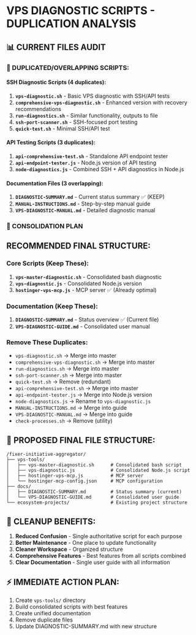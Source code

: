 # VPS DIAGNOSTIC SCRIPTS - DUPLICATION ANALYSIS

## 📊 CURRENT FILES AUDIT

### 🔄 DUPLICATED/OVERLAPPING SCRIPTS:

#### SSH Diagnostic Scripts (4 duplicates):
1. **`vps-diagnostic.sh`** - Basic VPS diagnostic with SSH/API tests
2. **`comprehensive-vps-diagnostic.sh`** - Enhanced version with recovery recommendations  
3. **`run-diagnostics.sh`** - Similar functionality, outputs to file
4. **`ssh-port-scanner.sh`** - SSH-focused port testing
5. **`quick-test.sh`** - Minimal SSH/API test

#### API Testing Scripts (3 duplicates):
1. **`api-comprehensive-test.sh`** - Standalone API endpoint tester
2. **`api-endpoint-tester.js`** - Node.js version of API testing
3. **`node-diagnostics.js`** - Combined SSH + API diagnostics in Node.js

#### Documentation Files (3 overlapping):
1. **`DIAGNOSTIC-SUMMARY.md`** - Current status summary ✅ (KEEP)
2. **`MANUAL-INSTRUCTIONS.md`** - Step-by-step manual guide
3. **`VPS-DIAGNOSTIC-MANUAL.md`** - Detailed diagnostic manual

### 🎯 CONSOLIDATION PLAN

## RECOMMENDED FINAL STRUCTURE:

### Core Scripts (Keep These):
1. **`vps-master-diagnostic.sh`** - Consolidated bash diagnostic
2. **`vps-diagnostic.js`** - Consolidated Node.js version  
3. **`hostinger-vps-mcp.js`** - MCP server ✅ (Already optimal)

### Documentation (Keep These):
1. **`DIAGNOSTIC-SUMMARY.md`** - Status overview ✅ (Current file)
2. **`VPS-DIAGNOSTIC-GUIDE.md`** - Consolidated user manual

### Remove These Duplicates:
- `vps-diagnostic.sh` → Merge into master
- `comprehensive-vps-diagnostic.sh` → Merge into master  
- `run-diagnostics.sh` → Merge into master
- `ssh-port-scanner.sh` → Merge into master
- `quick-test.sh` → Remove (redundant)
- `api-comprehensive-test.sh` → Merge into master
- `api-endpoint-tester.js` → Merge into Node.js version
- `node-diagnostics.js` → Rename to `vps-diagnostic.js`
- `MANUAL-INSTRUCTIONS.md` → Merge into guide
- `VPS-DIAGNOSTIC-MANUAL.md` → Merge into guide
- `check-processes.sh` → Remove (utility)

## 📁 PROPOSED FINAL FILE STRUCTURE:

```
/fixer-initiative-aggregator/
├── vps-tools/
│   ├── vps-master-diagnostic.sh      # Consolidated bash script
│   ├── vps-diagnostic.js             # Consolidated Node.js script  
│   ├── hostinger-vps-mcp.js          # MCP server
│   └── hostinger-mcp-config.json     # MCP configuration
├── docs/
│   ├── DIAGNOSTIC-SUMMARY.md         # Status summary (current)
│   └── VPS-DIAGNOSTIC-GUIDE.md       # Consolidated user guide
└── ecosystem-projects/               # Existing project structure
```

## 🧹 CLEANUP BENEFITS:

1. **Reduced Confusion** - Single authoritative script for each purpose
2. **Better Maintenance** - One place to update functionality
3. **Cleaner Workspace** - Organized structure
4. **Comprehensive Features** - Best features from all scripts combined
5. **Clear Documentation** - Single user guide with all information

## ⚡ IMMEDIATE ACTION PLAN:

1. Create `vps-tools/` directory
2. Build consolidated scripts with best features
3. Create unified documentation
4. Remove duplicate files
5. Update DIAGNOSTIC-SUMMARY.md with new structure
